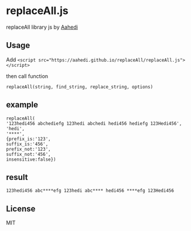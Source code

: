 # replaceAll.js
replaceAll library js by [Aahedi](https://github.com/aahedi/)
## Usage
Add ``` <script src="https://aahedi.github.io/replaceAll/replaceAll.js"></script> ```

then call function
```
replaceAll(string, find_string, replace_string, options)
```
## example
```
replaceAll(
'123hedi456 abchediefg 123hedi abchedi hedi456 hediefg 123Hedi456',
'hedi',
'****', 
{prefix_is:'123',
suffix_is:'456',
prefix_not:'123',
suffix_not:'456',
insensitive:false})
```

## result

```
123hedi456 abc****efg 123hedi abc**** hedi456 ****efg 123Hedi456
```

## License

MIT
